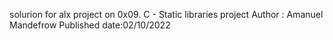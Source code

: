 solurion for alx project on 0x09. C - Static libraries project
Author : Amanuel Mandefrow
Published date:02/10/2022
